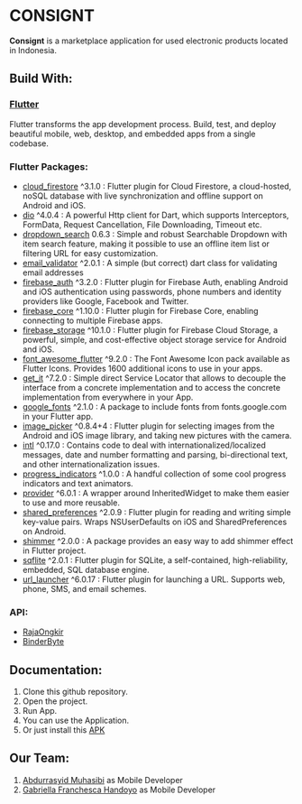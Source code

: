 
# CONSIGNT
**Consignt** is a marketplace application for used electronic products located in Indonesia.

## Build With:
### [Flutter]
Flutter transforms the app development process. Build, test, and deploy beautiful mobile, web, desktop, and embedded apps from a single codebase.

### Flutter Packages:
- [cloud_firestore] ^3.1.0 : Flutter plugin for Cloud Firestore, a cloud-hosted, noSQL database with live synchronization and offline support on Android and iOS.
- [dio] ^4.0.4 : A powerful Http client for Dart, which supports Interceptors, FormData, Request Cancellation, File Downloading, Timeout etc.
- [dropdown_search] 0.6.3 : Simple and robust Searchable Dropdown with item search feature, making it possible to use an offline item list or filtering URL for easy customization.
- [email_validator] ^2.0.1 : A simple (but correct) dart class for validating email addresses
- [firebase_auth] ^3.2.0 : Flutter plugin for Firebase Auth, enabling Android and iOS authentication using passwords, phone numbers and identity providers like Google, Facebook and Twitter.
- [firebase_core] ^1.10.0 : Flutter plugin for Firebase Core, enabling connecting to multiple Firebase apps.
- [firebase_storage] ^10.1.0 : Flutter plugin for Firebase Cloud Storage, a powerful, simple, and cost-effective object storage service for Android and iOS.
- [font_awesome_flutter] ^9.2.0 : The Font Awesome Icon pack available as Flutter Icons. Provides 1600 additional icons to use in your apps.
- [get_it] ^7.2.0 : Simple direct Service Locator that allows to decouple the interface from a concrete implementation and to access the concrete implementation from everywhere in your App.
- [google_fonts] ^2.1.0 : A package to include fonts from fonts.google.com in your Flutter app.
- [image_picker] ^0.8.4+4 : Flutter plugin for selecting images from the Android and iOS image library, and taking new pictures with the camera.
- [intl] ^0.17.0 : Contains code to deal with internationalized/localized messages, date and number formatting and parsing, bi-directional text, and other internationalization issues.
- [progress_indicators] ^1.0.0 : A handful collection of some cool progress indicators and text animators.
- [provider] ^6.0.1 : A wrapper around InheritedWidget to make them easier to use and more reusable.
- [shared_preferences] ^2.0.9 : Flutter plugin for reading and writing simple key-value pairs. Wraps NSUserDefaults on iOS and SharedPreferences on Android.
- [shimmer] ^2.0.0 : A package provides an easy way to add shimmer effect in Flutter project.
- [sqflite] ^2.0.1 : Flutter plugin for SQLite, a self-contained, high-reliability, embedded, SQL database engine.
- [url_launcher] ^6.0.17 : Flutter plugin for launching a URL. Supports web, phone, SMS, and email schemes.

### API:
- [RajaOngkir]
- [BinderByte]

## Documentation:
1. Clone this github repository.
2. Open the project.
3. Run App.
4. You can use the Application.
5. Or just install this [APK]

## Our Team:
1. [Abdurrasyid Muhasibi] as Mobile Developer
2. [Gabriella Franchesca Handoyo] as Mobile Developer

[Flutter]: <https://flutter.dev/>
[cloud_firestore]: <https://pub.dev/packages/cloud_firestore>
[dio]: <https://pub.dev/packages/dio>
[dropdown_search]: <https://pub.dev/packages/dropdown_search>
[email_validator]: <https://pub.dev/packages/email_validator>
[firebase_auth]: <https://pub.dev/packages/firebase_auth>
[firebase_core]: <https://pub.dev/packages/firebase_core>
[firebase_storage]: <https://pub.dev/packages/firebase_storage>
[font_awesome_flutter]: <https://pub.dev/packages/font_awesome_flutter>
[get_it]: <https://pub.dev/packages/get_it>
[google_fonts]: <https://pub.dev/packages/google_fonts>
[image_picker]: <https://pub.dev/packages/image_picker>
[intl]: <https://pub.dev/packages/intl>
[progress_indicators]: <https://pub.dev/packages/progress_indicators>
[provider]: <https://pub.dev/packages/provider>
[shared_preferences]: <https://pub.dev/packages/shared_preferences>
[shimmer]: <https://pub.dev/packages/shimmer>
[sqflite]: <https://pub.dev/packages/sqflite>
[url_launcher]: <https://pub.dev/packages/url_launcher>
[RajaOngkir]: <https://rajaongkir.com/dokumentasi>
[BinderByte]: <https://docs.binderbyte.com/api/cek-resi>
[APK]: <https://drive.google.com/file/d/14I_pcNt4E3A2TO0gyzjKLac9kMWZLKeZ/view?usp=sharing>
[Abdurrasyid Muhasibi]: <https://github.com/nacth>
[Gabriella Franchesca Handoyo]: <https://github.com/gabriellafran22>

